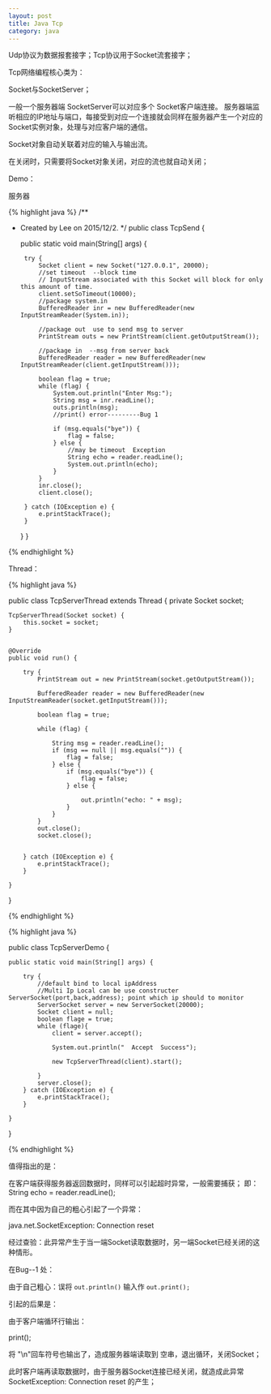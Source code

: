 ```yaml
---
layout: post
title: Java Tcp
category: java
---
```


Udp协议为数据报套接字；Tcp协议用于Socket流套接字；

Tcp网络编程核心类为：

Socket与SocketServer；

一般一个服务器端 SocketServer可以对应多个 Socket客户端连接。
服务器端监听相应的IP地址与端口，每接受到对应一个连接就会同样在服务器产生一个对应的Socket实例对象，处理与对应客户端的通信。

Socket对象自动关联着对应的输入与输出流。

在关闭时，只需要将Socket对象关闭，对应的流也就自动关闭；

Demo：

服务器

{% highlight java %}
/**
 * Created by Lee on 2015/12/2.
 */
public class TcpSend {

    public static void main(String[] args) {

        try {
            Socket client = new Socket("127.0.0.1", 20000);
            //set timeout  --block time
            // InputStream associated with this Socket will block for only this amount of time.
            client.setSoTimeout(10000);
            //package system.in
            BufferedReader inr = new BufferedReader(new InputStreamReader(System.in));

            //package out  use to send msg to server
            PrintStream outs = new PrintStream(client.getOutputStream());

            //package in  --msg from server back
            BufferedReader reader = new BufferedReader(new InputStreamReader(client.getInputStream()));

            boolean flag = true;
            while (flag) {
                System.out.println("Enter Msg:");
                String msg = inr.readLine();
                outs.println(msg);
                //print() error---------Bug 1

                if (msg.equals("bye")) {
                    flag = false;
                } else {
                    //may be timeout  Exception
                    String echo = reader.readLine();
                    System.out.println(echo);
                }
            }
            inr.close();
            client.close();

        } catch (IOException e) {
            e.printStackTrace();
        }

    }
}


{% endhighlight %}     

Thread：

{% highlight java %}

public class TcpServerThread extends Thread {
    private Socket socket;

    TcpServerThread(Socket socket) {
        this.socket = socket;
    }


    @Override
    public void run() {

        try {
            PrintStream out = new PrintStream(socket.getOutputStream());

            BufferedReader reader = new BufferedReader(new InputStreamReader(socket.getInputStream()));

            boolean flag = true;

            while (flag) {

                String msg = reader.readLine();
                if (msg == null || msg.equals("")) {
                    flag = false;
                } else {
                    if (msg.equals("bye")) {
                        flag = false;
                    } else {

                        out.println("echo: " + msg);
                    }
                }
            }
            out.close();
            socket.close();


        } catch (IOException e) {
            e.printStackTrace();
        }

    }
}

{% endhighlight %}    


{% highlight java %}

public class TcpServerDemo {

    public static void main(String[] args) {

        try {
            //default bind to local ipAddress
            //Multi Ip Local can be use constructer ServerSocket(port,back,address); point which ip should to monitor
            ServerSocket server = new ServerSocket(20000);
            Socket client = null;
            boolean flage = true;
            while (flage){
                client = server.accept();

                System.out.println("  Accept  Success");

                new TcpServerThread(client).start();

            }
            server.close();
        } catch (IOException e) {
            e.printStackTrace();
        }

    }
}

{% endhighlight %}    


值得指出的是：

在客户端获得服务器返回数据时，同样可以引起超时异常，一般需要捕获；
即：
 String echo = reader.readLine();

而在其中因为自己的粗心引起了一个异常：

java.net.SocketException: Connection reset 

经过查验：此异常产生于当一端Socket读取数据时，另一端Socket已经关闭的这种情形。

在Bug--1 处：

由于自己粗心：误将 `out.println()`  输入作 `out.print();`

引起的后果是：

由于客户端循环行输出：

print();

将 "\n"回车符号也输出了，造成服务器端读取到 空串，退出循环，关闭Socket；

此时客户端再读取数据时，由于服务器Socket连接已经关闭，就造成此异常 SocketException: Connection reset 的产生；